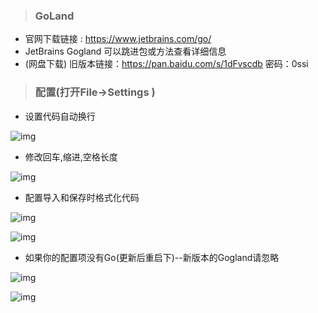 > ### GoLand

- 官网下载链接 : https://www.jetbrains.com/go/
- JetBrains Gogland 可以跳进包或方法查看详细信息
- (网盘下载) 旧版本链接：https://pan.baidu.com/s/1dFvscdb 密码：0ssi

> ### 配置(打开File->Settings )

- 设置代码自动换行

![img](https://box.kancloud.cn/25930212fca18a50d9efc4bd3bf7c434_1031x555.png)

- 修改回车,缩进,空格长度

![img](https://box.kancloud.cn/e44b6313b9acec97d923b26a739e276d_1032x466.png)

- 配置导入和保存时格式化代码

![img](https://box.kancloud.cn/e3d078307f8757657e5f13228d417e49_1030x445.png)

![img](https://box.kancloud.cn/185c0c98d492b5658edfbb526e907528_1033x477.png)

- 如果你的配置项没有Go(更新后重启下)--新版本的Gogland请忽略

![img](https://box.kancloud.cn/3fbfb0a2a5f8b0592d81d79118272d64_682x77.png)

![img](https://box.kancloud.cn/2956f05ee0bf85260cb3beb253e6de09_685x673.png)